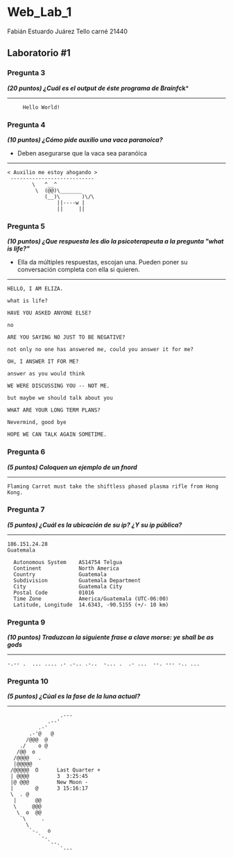 # Web_Lab_1
Fabián Estuardo Juárez Tello
carné 21440

## Laboratorio #1

### Pregunta 3

***(20 puntos) ¿Cuál es el output de éste programa de Brainf*ck***
____________________________________
```
     Hello World!
```

### Pregunta 4
***(10 puntos) ¿Cómo pide auxilio una vaca paranoica?***
- Deben asegurarse que la vaca sea paranóica
____________________________________

```
< Auxilio me estoy ahogando >
 ---------------------------
        \   ^__^
         \  (@@)\_______
            (__)\       )\/\
                ||----w |
                ||     ||
```

### Pregunta 5
***(10 puntos) ¿Que respuesta les dio la psicoterapeuta a la pregunta "what is life?"***
- Ella da múltiples respuestas, escojan una. Pueden poner su conversación completa con ella si quieren.
____________________________________
```
HELLO, I AM ELIZA.

what is life?

HAVE YOU ASKED ANYONE ELSE?

no

ARE YOU SAYING NO JUST TO BE NEGATIVE?

not only no one has answered me, could you answer it for me?

OH, I ANSWER IT FOR ME?

answer as you would think

WE WERE DISCUSSING YOU -- NOT ME.

but maybe we should talk about you

WHAT ARE YOUR LONG TERM PLANS?

Nevermind, good bye

HOPE WE CAN TALK AGAIN SOMETIME.
```
### Pregunta 6
***(5 puntos) Coloquen un ejemplo de un fnord***
____________________________________
```
Flaming Carrot must take the shiftless phased plasma rifle from Hong Kong.
```
### Pregunta 7
***(5 puntos) ¿Cuál es la ubicación de su ip? ¿Y su ip pública?***
____________________________________
```
186.151.24.28
Guatemala

  Autonomous System    AS14754 Telgua
  Continent            North America
  Country              Guatemala
  Subdivision          Guatemala Department
  City                 Guatemala City
  Postal Code          01016
  Time Zone            America/Guatemala (UTC-06:00)
  Latitude, Longitude  14.6343, -90.5155 (+/- 10 km)
  ```
### Pregunta 9
***(10 puntos) Traduzcan la siguiente frase a clave morse: ye shall be as gods***
____________________________________
```
-.-- .  ... .... .- .-.. .-..  -... .  .- ...  --. --- -.. ...
```
### Pregunta 10
***(5 puntos) ¿Cúal es la fase de la luna actual?***
____________________________________
```
                 .---
             .--'
          .-'
       .-'@   @
      /@@@  @
    ./    o @
   /@@  o
  /@@@@   .
  |@@@@@
 /@@@@@  O      Last Quarter +
 | @@@@         3  3:25:45
 |@ @@@         New Moon -
 |       @      3 15:16:17
 \  . @
  |      @@
  \     @@@
   \  o  @@
    `\     .
      \
       `-.   o
          `-.
             `--.
                 `---
```
